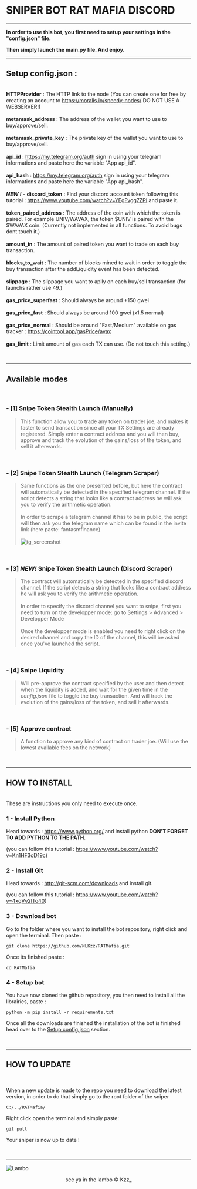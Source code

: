 # SNIPER BOT RAT MAFIA DISCORD

***

**In order to use this bot, you first need to setup your settings in the "config.json" file.**

**Then simply launch the main.py file. And enjoy.**

***

## **Setup config.json** :  
\
**HTTPProvider** : The HTTP link to the node (You can create one for free by creating an account to https://moralis.io/speedy-nodes/ DO NOT USE A WEBSERVER!)  
\
**metamask_address** : The address of the wallet you want to use to buy/approve/sell.  
\
**metamask_private_key** : The private key of the wallet you want to use to buy/approve/sell.  
\
**api_id** : https://my.telegram.org/auth sign in using your telegram informations and paste here the variable "App api_id".  
\
**api_hash** : https://my.telegram.org/auth sign in using your telegram informations and paste here the variable "App api_hash".    
\
***NEW !*** - **discord_token** : Find your discord account token following this tutorial : https://www.youtube.com/watch?v=YEgFvgg7ZPI and paste it.  
\
**token_paired_address** : The address of the coin with which the token is paired. For example UNIV/WAVAX, the token $UNIV is paired with the $WAVAX coin. (Currently not implemented in all functions. To avoid bugs dont touch it.)  
\
**amount_in** : The amount of paired token you want to trade on each buy transaction.  
\
**blocks_to_wait** : The number of blocks mined to wait in order to toggle the buy transaction after the addLiquidity event has been detected.  
\
**slippage** : The slippage you want to aplly on each buy/sell transaction (for launchs rather use 49.)  
\
**gas_price_superfast** : Should always be around +150 gwei  
\
**gas_price_fast** : Should always be around 100 gwei (x1.5 normal)  
\
**gas_price_normal** : Should be around "Fast/Medium" available on gas tracker : https://cointool.app/gasPrice/avax  
\
**gas_limit** : Limit amount of gas each TX can use. (Do not touch this setting.)

<br>

***

## **Available modes** 
<br>

### - [1] Snipe Token Stealth Launch (Manually)

> This function allow you to trade any token on trader joe, and makes it faster to send transaction since all your TX Settings are already registered. Simply enter a contract address and you will then buy, approve and track the evolution of the gains/loss of the token, and sell it afterwards.

<br>

### - [2] Snipe Token Stealth Launch (Telegram Scraper)

> Same functions as the one presented before, but here the contract will automatically be detected in the specified telegram channel. If the script detects a string that looks like a contract address he will ask you to verify the arithmetic operation.  
\
>In order to scrape a telegram channel it has to be in public, the script will then ask you the telegram name which can be found in the invite link (here paste: fantasmfinance)  
\
![tg_screenshot](https://www.zupimages.net/up/22/10/o71d.png)

<br>

### - [3] ***NEW!*** Snipe Token Stealth Launch (Discord Scraper)      

> The contract will automatically be detected in the specified discord channel. If the script detects a string that looks like a contract address he will ask you to verify the arithmetic operation.  
\
> In order to specify the discord channel you want to snipe, first you need to turn on the developper mode: go to Settings > Advanced > Developper Mode  
\
>Once the developper mode is enabled you need to right click on the desired channel and copy the ID of the channel, this will be asked once you've launched the script.

<br>

### - [4] Snipe Liquidity
> Will pre-approve the contract specified by the user and then detect when the liquidity is added, and wait for the given time in the _config.json_ file to toggle the buy transaction. And will track the evolution of the gains/loss of the token, and sell it afterwards.

<br>

### - [5] Approve contract
> A function to approve any kind of contract on trader joe. (Will use the lowest available fees on the network)

<br>

***

## **HOW TO INSTALL**
<br>
These are instructions you only need to execute once.

### **1 - Install Python**

Head towards : https://www.python.org/ and install python **DON'T FORGET TO ADD PYTHON TO THE PATH**.  
 
(you can follow this tutorial : https://www.youtube.com/watch?v=Kn1HF3oD19c)

### **2 - Install Git**

Head towards : http://git-scm.com/downloads and install git.  
 
(you can follow this tutorial : https://www.youtube.com/watch?v=4xqVv2lTo40)

### **3 - Download bot**

Go to the folder where you want to install the bot repository, right click and open the terminal. Then paste :

```git clone https://github.com/NLKzz/RATMafia.git```

Once its finished paste :

```cd RATMafia```

### **4 - Setup bot**

You have now cloned the github repository, you then need to install all the librairies, paste :

```python -m pip install -r requirements.txt```

Once all the downloads are finished the installation of the bot is finished head over to the [Setup config.json](https://github.com/NLKzz/RATMafia#setup-configjson-) section.

<br>

***

## **HOW TO UPDATE**

<br>

When a new update is made to the repo you need to download the latest version, in order to do that simply go to the root folder of the sniper 

```C:/../RATMafia/```

Right click open the terminal and simply paste:

```git pull ```

Your sniper is now up to date !

<br>

***
![Lambo](https://efe.kim/avax/lambo)
<center>see ya in the lambo &copy; Kzz_ </center>